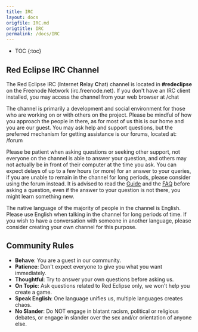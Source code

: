 ```yaml
---
title: IRC
layout: docs
origfile: IRC.md
origtitle: IRC
permalink: /docs/IRC
---
```

* TOC
{:toc}
## Red Eclipse IRC Channel
The Red Eclipse IRC (**I**nternet **R**elay **C**hat) channel is located in **#redeclipse** on the Freenode Network (irc.freenode.net). If you don't have an IRC client installed, you may access the channel from your web browser at /chat

The channel is primarily a development and social environment for those who are working on or with others on the project. Please be mindful of how you approach the people in there, as for most of us this is our home and you are our guest. You may ask help and support questions, but the preferred mechanism for getting assistance is our forums, located at: /forum

Please be patient when asking questions or seeking other support, not everyone on the channel is able to answer your question, and others may not actually be in front of their computer at the time you ask. You can expect delays of up to a few hours (or more) for an answer to your queries, if you are unable to remain in the channel for long periods, please consider using the forum instead. It is advised to read the [Guide](Gameplay-Guide) and the [FAQ](FAQ) before asking a question, even if the answer to your question is not there, you might learn something new.

The native language of the majority of people in the channel is English. Please use English when talking in the channel for long periods of time. If you wish to have a conversation with someone in another language, please consider creating your own channel for this purpose.

## Community Rules

- **Behave**: You are a guest in our community.
- **Patience**: Don't expect everyone to give you what you want immediately.
- **Thoughtful**: Try to answer your own questions before asking us.
- **On Topic**: Ask questions related to Red Eclipse only, we won't help you create a game.
- **Speak English**: One language unifies us, multiple languages creates chaos.
- **No Slander**: Do NOT engage in blatant racism, political or religious debates, or engage in slander over the sex and/or orientation of anyone else.
